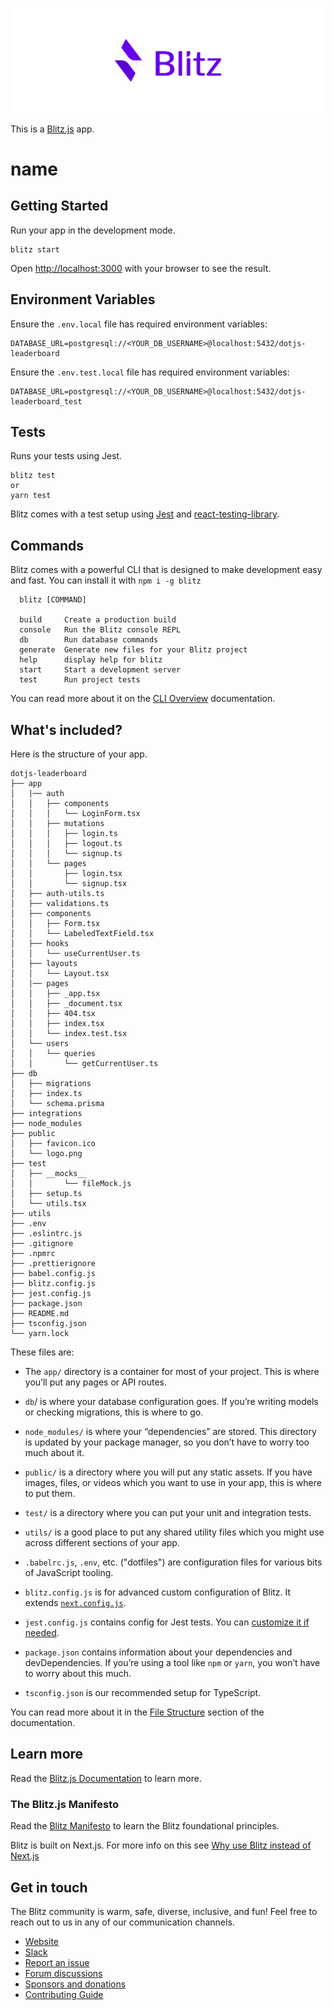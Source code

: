 [![Blitz.js](https://raw.githubusercontent.com/blitz-js/art/master/github-cover-photo.png)](https://blitzjs.com)

This is a [Blitz.js](https://github.com/blitz-js/blitz) app.

# **name**

## Getting Started

Run your app in the development mode.

```
blitz start
```

Open [http://localhost:3000](http://localhost:3000) with your browser to see the result.

## Environment Variables

Ensure the `.env.local` file has required environment variables:

```
DATABASE_URL=postgresql://<YOUR_DB_USERNAME>@localhost:5432/dotjs-leaderboard
```

Ensure the `.env.test.local` file has required environment variables:

```
DATABASE_URL=postgresql://<YOUR_DB_USERNAME>@localhost:5432/dotjs-leaderboard_test
```

## Tests

Runs your tests using Jest.

```
blitz test
or
yarn test
```

Blitz comes with a test setup using [Jest](https://jestjs.io/) and [react-testing-library](https://testing-library.com/).

## Commands

Blitz comes with a powerful CLI that is designed to make development easy and fast. You can install it with `npm i -g blitz`

```
  blitz [COMMAND]

  build     Create a production build
  console   Run the Blitz console REPL
  db        Run database commands
  generate  Generate new files for your Blitz project
  help      display help for blitz
  start     Start a development server
  test      Run project tests
```

You can read more about it on the [CLI Overview](https://blitzjs.com/docs/cli-overview) documentation.

## What's included?

Here is the structure of your app.

```
dotjs-leaderboard
├── app
│   |── auth
│   │   ├── components
│   │   │   └── LoginForm.tsx
│   │   ├── mutations
│   │   │   ├── login.ts
│   │   │   ├── logout.ts
│   │   │   └── signup.ts
│   │   └── pages
│   │       ├── login.tsx
│   │       └── signup.tsx
│   ├── auth-utils.ts
│   ├── validations.ts
│   ├── components
│   │   ├── Form.tsx
│   │   └── LabeledTextField.tsx
│   ├── hooks
│   │   └── useCurrentUser.ts
│   ├── layouts
│   │   └── Layout.tsx
│   │── pages
│   │   ├── _app.tsx
│   │   ├── _document.tsx
│   │   ├── 404.tsx
│   │   ├── index.tsx
│   │   └── index.test.tsx
│   └── users
│   │   └── queries
│   │       └── getCurrentUser.ts
├── db
│   ├── migrations
│   ├── index.ts
│   └── schema.prisma
├── integrations
├── node_modules
├── public
│   ├── favicon.ico
│   └── logo.png
├── test
│   ├── __mocks__
│   │       └── fileMock.js
│   ├── setup.ts
│   └── utils.tsx
├── utils
├── .env
├── .eslintrc.js
├── .gitignore
├── .npmrc
├── .prettierignore
├── babel.config.js
├── blitz.config.js
├── jest.config.js
├── package.json
├── README.md
├── tsconfig.json
└── yarn.lock
```

These files are:

- The `app/` directory is a container for most of your project. This is where you’ll put any pages or API routes.

- `db`/ is where your database configuration goes. If you’re writing models or checking migrations, this is where to go.

- `node_modules/` is where your “dependencies” are stored. This directory is updated by your package manager, so you don’t have to worry too much about it.

- `public/` is a directory where you will put any static assets. If you have images, files, or videos which you want to use in your app, this is where to put them.

- `test/` is a directory where you can put your unit and integration tests.

- `utils/` is a good place to put any shared utility files which you might use across different sections of your app.

- `.babelrc.js`, `.env`, etc. ("dotfiles") are configuration files for various bits of JavaScript tooling.

- `blitz.config.js` is for advanced custom configuration of Blitz. It extends [`next.config.js`](https://nextjs.org/docs/api-reference/next.config.js/introduction).

- `jest.config.js` contains config for Jest tests. You can [customize it if needed](https://jestjs.io/docs/en/configuration).

- `package.json` contains information about your dependencies and devDependencies. If you’re using a tool like `npm` or `yarn`, you won’t have to worry about this much.

- `tsconfig.json` is our recommended setup for TypeScript.

You can read more about it in the [File Structure](https://blitzjs.com/docs/file-structure) section of the documentation.

## Learn more

Read the [Blitz.js Documentation](https://blitzjs.com/docs/getting-started) to learn more.

### The Blitz.js Manifesto

Read the [Blitz Manifesto](https://blitzjs.com/docs/manifesto) to learn the Blitz foundational principles.

Blitz is built on Next.js. For more info on this see [Why use Blitz instead of Next.js](https://blitzjs.com/docs/why-blitz)

## Get in touch

The Blitz community is warm, safe, diverse, inclusive, and fun! Feel free to reach out to us in any of our communication channels.

- [Website](https://blitzjs.com/)
- [Slack](https://slack.blitzjs.com/)
- [Report an issue](https://github.com/blitz-js/blitz/issues/new/choose)
- [Forum discussions](https://github.com/blitz-js/blitz/discussions)
- [Sponsors and donations](https://github.com/blitz-js/blitz#sponsors-and-donations)
- [Contributing Guide](https://blitzjs.com/docs/contributing)
